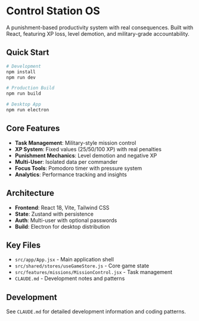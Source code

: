 # Control Station OS

A punishment-based productivity system with real consequences. Built with React, featuring XP loss, level demotion, and military-grade accountability.

## Quick Start

```bash
# Development
npm install
npm run dev

# Production Build  
npm run build

# Desktop App
npm run electron
```

## Core Features

- **Task Management**: Military-style mission control
- **XP System**: Fixed values (25/50/100 XP) with real penalties
- **Punishment Mechanics**: Level demotion and negative XP
- **Multi-User**: Isolated data per commander
- **Focus Tools**: Pomodoro timer with pressure system
- **Analytics**: Performance tracking and insights

## Architecture

- **Frontend**: React 18, Vite, Tailwind CSS
- **State**: Zustand with persistence
- **Auth**: Multi-user with optional passwords  
- **Build**: Electron for desktop distribution

## Key Files

- `src/app/App.jsx` - Main application shell
- `src/shared/stores/useGameStore.js` - Core game state
- `src/features/missions/MissionControl.jsx` - Task management
- `CLAUDE.md` - Development notes and patterns

## Development

See `CLAUDE.md` for detailed development information and coding patterns.